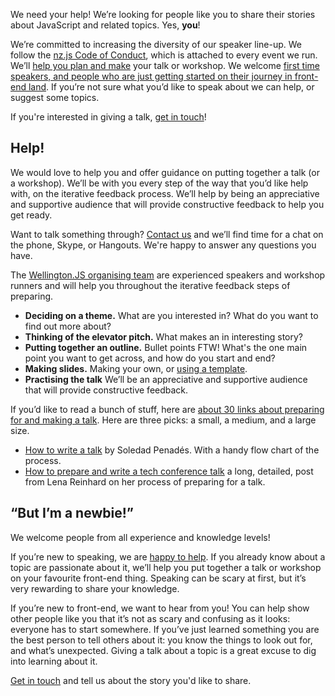 We need your help! We’re looking for people like you to share their stories about JavaScript and related topics. Yes, **you**!

We’re committed to increasing the diversity of our speaker line-up. We follow the [nz.js Code of Conduct](https://javascript.org.nz/conduct), which is attached to every event we run. We’ll [help you plan and make](#help) your talk or workshop. We welcome [first time speakers, and people who are just getting started on their journey in front-end land](#but-im-a-newbie). If you’re not sure what you’d like to speak about we can help, or suggest some topics.

If you're interested in giving a talk, [get in touch](https://www.meetup.com/WellingtonJS/members/?op=leaders)!

## Help!

We would love to help you and offer guidance on putting together a talk (or a workshop). We’ll be with you every step of the way that you’d like help with, on the iterative feedback process. We’ll help by being an appreciative and supportive audience that will provide constructive feedback to help you get ready.

Want to talk something through? [Contact us](https://www.meetup.com/WellingtonJS/members/?op=leaders) and we’ll find time for a chat on the phone, Skype, or Hangouts. We're happy to answer any questions you have.

The [Wellington.JS organising team](https://www.meetup.com/WellingtonJS/members/?op=leaders) are experienced speakers and workshop runners and will help you throughout the iterative feedback steps of preparing.

- **Deciding on a theme.** What are you interested in? What do you want to find out more about?
- **Thinking of the elevator pitch.** What makes an in interesting story?
- **Putting together an outline.** Bullet points FTW! What's the one main point you want to get across, and how do you start and end?
- **Making slides.** Making your own, or [using a template](http://alicebartlett.co.uk/blog/how-to-do-ok-at-slides).
- **Practising the talk** We’ll be an appreciative and supportive audience that will provide constructive feedback.

If you’d like to read a bunch of stuff, here are [about 30 links about preparing for and making a talk](https://pinboard.in/u:maxbarners/t:ctfeds/t:speaking/t:advice/). Here are three picks: a small, a medium, and a large size.

- [How to write a talk](https://soledadpenades.com/2016/08/17/how-to-write-a-talk/) by Soledad Penadés. With a handy flow chart of the process.
- [How to prepare and write a tech conference talk](http://wunder.schoenaberselten.com/2016/02/16/how-to-prepare-and-write-a-tech-conference-talk/) a long, detailed, post from Lena Reinhard on her process of preparing for a talk.

## “But I’m a newbie!”

We welcome people from all experience and knowledge levels!

If you’re new to speaking, we are [happy to help](#help). If you already know about a topic are passionate about it, we’ll help you put together a talk or workshop on your favourite front-end thing. Speaking can be scary at first, but it’s very rewarding to share your knowledge.

If you’re new to front-end, we want to hear from you! You can help show other people like you that it’s not as scary and confusing as it looks: everyone has to start somewhere. If you’ve just learned something you are the best person to tell others about it: you know the things to look out for, and what’s unexpected. Giving a talk about a topic is a great excuse to dig into learning about it.

[Get in touch](https://www.meetup.com/WellingtonJS/members/?op=leaders) and tell us about the story you'd like to share.
